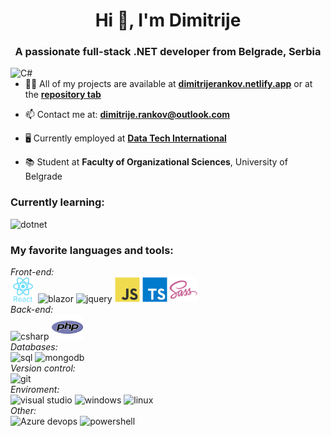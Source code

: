 <h1 align="center">Hi 👋, I'm Dimitrije</h1>
<h3 align="center">A passionate full-stack .NET developer from Belgrade, Serbia</h3>

<img align="right" alt="C#" width="520" src="https://github.com/user-attachments/assets/05307e9f-9f0e-4595-9712-f7366376147c"/>

- 👨‍💻 All of my projects are available at <b>[dimitrijerankov.netlify.app](https://dimitrijerankov.netlify.app/)</b> or at the <b>[repository tab](https://github.com/dimitrije-r?tab=repositories)</b>

- 📫 Contact me at: <b>[dimitrije.rankov@outlook.com](mailto:dimitrije.rankov@outlook.com)</b>

- 🖥️ Currently employed at <b>[Data Tech International](https://dti.rs/)</b>

- 📚 Student at <b>Faculty of Organizational Sciences</b>, University of Belgrade

<h3 align="left">Currently learning:</h3>
<p align="left">
  
<img src="https://www.vectorlogo.zone/logos/dotnet/dotnet-tile.svg" alt="dotnet" width="40" height="40"/>  

</p>

<h3 align="left">My favorite languages and tools:</h3>
<div align="left">
  
<div><i>Front-end:</i></div>
  
<img src="https://raw.githubusercontent.com/devicons/devicon/master/icons/react/react-original-wordmark.svg" alt="react" width="40" height="40"/>
<img src="https://cdn.worldvectorlogo.com/logos/blazor.svg" alt="blazor" width="40" height="40"/>
<img src="https://www.vectorlogo.zone/logos/jquery/jquery-icon.svg" alt="jquery" width="40" height="40"/>
<img src="https://raw.githubusercontent.com/devicons/devicon/master/icons/javascript/javascript-original.svg" alt="javascript" width="40" height="40"/>
<img src="https://raw.githubusercontent.com/devicons/devicon/master/icons/typescript/typescript-original.svg" alt="typescript" width="40" height="40"/>
<img src="https://raw.githubusercontent.com/devicons/devicon/master/icons/sass/sass-original.svg" alt="sass" width="45" height="40"/>
  
<div><i>Back-end:</i></div>
  
<img src="https://cdnlogo.com/logos/c/27/c.svg" alt="csharp" width="40" height="40"/>
<img src="https://raw.githubusercontent.com/devicons/devicon/master/icons/php/php-original.svg" alt="php" width="50" height="40"/>
  
<div><i>Databases:</i></div>

<img src="https://upload.wikimedia.org/wikipedia/commons/8/87/Sql_data_base_with_logo.png" alt="sql" width="65" height="40"/>
<img src="https://www.vectorlogo.zone/logos/mongodb/mongodb-icon.svg" alt="mongodb" width="40" height="40"/> 

<div><i>Version control:</i></div>
<img src="https://www.vectorlogo.zone/logos/git-scm/git-scm-icon.svg" alt="git" width="45" height="45"/>

<div><i>Enviroment:</i></div>
<img src="https://upload.wikimedia.org/wikipedia/commons/thumb/2/2c/Visual_Studio_Icon_2022.svg/1200px-Visual_Studio_Icon_2022.svg.png" alt="visual studio" width="45" height="40"/>
<img src="https://images.icon-icons.com/2235/PNG/512/windows_os_logo_icon_134674.png" alt="windows" width="45" height="45"/> 
<img src="https://www.vectorlogo.zone/logos/linux/linux-icon.svg" alt="linux" width="40" height="40"/> 

<div><i>Other:</i></div>

<img src="https://cdn.iconscout.com/icon/free/png-256/free-azure-devops-logo-icon-download-in-svg-png-gif-file-formats--technology-social-media-company-vol-1-pack-logos-icons-3029870.png?f=webp&w=256" alt="Azure devops" width="40" height="40"/> 
<img src="https://upload.wikimedia.org/wikipedia/commons/2/2f/PowerShell_5.0_icon.png" alt="powershell" width="50" height="50"/>

</div>
